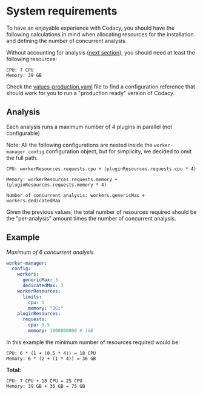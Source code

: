 # System requirements

To have an enjoyable experience with Codacy, you should have the
following calculations in mind when allocating resources for the
installation and defining the number of concurrent analysis.

Without accounting for analysis ([next section](#analysis)),
you should need at least the following resources:

```text
CPU: 7 CPU
Memory: 39 GB
```

Check the
[values-production.yaml](https://github.com/codacy/chart/blob/master/codacy/values-production.yaml)
file to find a configuration reference that should work for you to run
a "production ready" version of Codacy.

## Analysis

Each analysis runs a maximum number of 4 plugins in parallel (not configurable)

Note: All the following configurations are nested inside the `worker-manager.config`
configuration object, but for simplicity, we decided to omit the full path.

```text
CPU: workerResources.requests.cpu + (pluginResources.requests.cpu * 4)

Memory: workerResources.requests.memory + (pluginResources.requests.memory * 4)

Number of concurrent analysis: workers.genericMax + workers.dedicatedMax
```

Given the previous values, the total number of resources required should be the "per-analysis" amount times the number of concurrent analysis.

## Example

_Maximum of 6 concurrent analysis_

```yaml
worker-manager:
  config:
    workers:
      genericMax: 3
      dedicatedMax: 3
    workerResources:
      limits:
        cpu: 1
        memory: "2Gi"
    pluginResources:
      requests:
        cpu: 0.5
        memory: 1000000000 # 1GB
```

In this example the minimum number of resources required would be:

```text
CPU: 6 * (1 + (0.5 * 4)) = 18 CPU
Memory: 6 * (2 + (1 * 4)) = 36 GB
```

**Total:**

```text
CPU: 7 CPU + 18 CPU = 25 CPU
Memory: 39 GB + 36 GB = 75 GB
```

